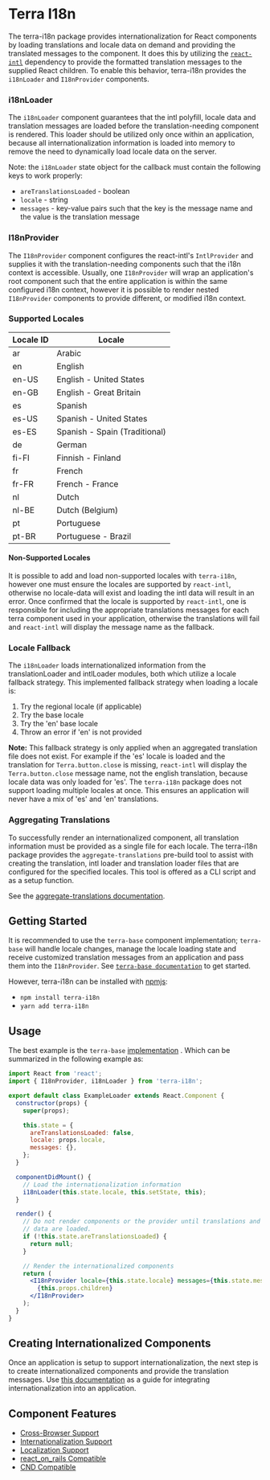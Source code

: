 # Terra I18n

The terra-i18n package provides internationalization for React components by loading translations and locale data on demand and providing the translated messages to the component. It does this by utilizing the [`react-intl`](https://github.com/yahoo/react-intl) dependency to provide the formatted translation messages to the supplied React children. To enable this behavior, terra-i18n provides the `i18nLoader` and `I18nProvider` components.

### i18nLoader

The `i18nLoader` component guarantees that the intl polyfill, locale data and translation messages are loaded before the translation-needing component is rendered. This loader should be utilized only once within an application, because all internationalization information is loaded into memory to remove the need to dynamically load locale data on the server.

Note: the `i18nLoader` state object for the callback must contain the following keys to work properly:
- `areTranslationsLoaded` - boolean
- `locale` - string
- `messages` - key-value pairs such that the key is the message name and the value is the translation message

### I18nProvider

The `I18nProvider` component configures the react-intl's `IntlProvider` and supplies it with the translation-needing components such that the i18n context is accessible. Usually, one `I18nProvider` will wrap an application's root component such that the entire application is within the same configured i18n context, however it is possible to render nested `I18nProvider` components to provide different, or modified i18n context.

### Supported Locales

| Locale ID | Locale |
|-|-|
| ar | Arabic |
| en | English |
| en-US | English - United States |
| en-GB | English - Great Britain |
| es | Spanish |
| es-US | Spanish - United States |
| es-ES | Spanish - Spain (Traditional) |
| de | German |
| fi-FI | Finnish - Finland |
| fr | French |
| fr-FR | French - France|
| nl | Dutch |
| nl-BE | Dutch (Belgium)|
| pt | Portuguese |
| pt-BR | Portuguese - Brazil|

#### Non-Supported Locales

It is possible to add and load non-supported locales with `terra-i18n`, however one must ensure the locales are supported by `react-intl`, otherwise no locale-data will exist and loading the intl data will result in an error. Once confirmed that the locale is supported by `react-intl`, one is responsible for including the appropriate translations messages for each terra component used in your application, otherwise the translations will fail and `react-intl` will display the message name as the fallback.

### Locale Fallback

The `i18nLoader` loads internationalized information from the translationLoader and intlLoader modules, both which utilize a locale fallback strategy. This implemented fallback strategy when loading a locale is:

1. Try the regional locale (if applicable)
2. Try the base locale
3. Try the 'en' base locale
4. Throw an error if 'en' is not provided

**Note:** This fallback strategy is only applied when an aggregated translation file does not exist. For example if the 'es' locale is loaded and the translation for `Terra.button.close` is missing, `react-intl` will display the `Terra.button.close` message name, not the english translation, because locale data was only loaded for 'es'. The `terra-i18n` package does not support loading multiple locales at once. This ensures an application will never have a mix of 'es' and 'en' translations.  

### Aggregating Translations

To successfully render an internationalized component, all translation information must be provided as a single file for each locale. The terra-i18n package provides the `aggregate-translations` pre-build tool to assist with creating the translation, intl loader and translation loader files that are configured for the specified locales. This tool is offered as a CLI script and as a setup function.

See the [aggregate-translations documentation](https://github.com/cerner/terra-core/blob/master/packages/terra-i18n/docs/AggregateTranslations.md).

## Getting Started

It is recommended to use the `terra-base` component implementation; `terra-base` will handle locale changes, manage the locale loading state and receive customized translation messages from an application and pass them into the `I18nProvider`. See [`terra-base documentation`](https://github.com/cerner/terra-core/tree/master/packages/terra-base) to get started.

However, terra-i18n can be installed with [npmjs](https://www.npmjs.com):
  - `npm install terra-i18n`
  - `yarn add terra-i18n`

## Usage

The best example is the `terra-base` [implementation](https://github.com/cerner/terra-core/blob/master/packages/terra-base/src/Base.jsx)
. Which can be summarized in the following example as:

```jsx
import React from 'react';
import { I18nProvider, i18nLoader } from 'terra-i18n';

export default class ExampleLoader extends React.Component {
  constructor(props) {
    super(props);

    this.state = {
      areTranslationsLoaded: false,
      locale: props.locale,
      messages: {},
    };
  }

  componentDidMount() {
    // Load the internationalization information
    i18nLoader(this.state.locale, this.setState, this);
  }

  render() {
    // Do not render components or the provider until translations and locale
    // data are loaded.
    if (!this.state.areTranslationsLoaded) {
      return null;
    }

    // Render the internationalized components
    return (
      <I18nProvider locale={this.state.locale} messages={this.state.messages}>
        {this.props.children}
      </I18nProvider>
    );
  }
}
```

## Creating Internationalized Components

Once an application is setup to support internationalization, the next step is to create internationalized components and provide the translation messages. Use [this documentation](https://github.com/cerner/terra-core/wiki/InternationalizeGuide) as a guide for integrating internationalization into an application.


## Component Features
* [Cross-Browser Support](https://github.com/cerner/terra-core/wiki/Component-Features#cross-browser-support)
* [Internationalization Support](https://github.com/cerner/terra-core/wiki/Component-Features#internationalization-i18n-support)
* [Localization Support](https://github.com/cerner/terra-core/wiki/Component-Features#localization-support)
* [react_on_rails Compatible](https://github.com/shakacode/react_on_rails/blob/8cb06ed35cb5c2c453bcc193282b4c091574c1b7/docs/basics/i18n.md#how-to-add-i18n)
* [CND Compatible](https://github.com/webpack/docs/wiki/configuration#outputpublicpath)
